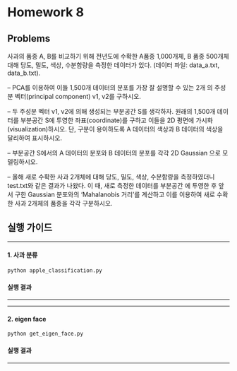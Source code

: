 # Homework 8 

## Problems 

사과의 품종 A, B를 비교하기 위해 전년도에 수확한 A품종 1,000개체, B 품종 500개체 대해 당도, 밀도, 색상, 수분함량을 측정한 데이터가 있다. (데이터 파일: data_a.txt, data_b.txt).

– PCA를 이용하여 이들 1,500개 데이터의 분포를 가장 잘 설명할 수 있는 2개 의 주성분 벡터(principal component) v1, v2를 구하시오.

– 두 주성분 벡터 v1, v2에 의해 생성되는 부분공간 S를 생각하자. 원래의 1,500개 데이터를 부분공간 S에 투영한 좌표(coordinate)를 구하고 이들을 2D 평면에 가시화(visualization)하시오. 단, 구분이 용이하도록 A 데이터의 색상과 B 데이터의 색상을 달리하여 표시하시오.

– 부분공간 S에서의 A 데이터의 분포와 B 데이터의 분포를 각각 2D Gaussian 으로 모델링하시오.

– 올해 새로 수확한 사과 2개체에 대해 당도, 밀도, 색상, 수분함량을 측정하였더니 test.txt와 같은 결과가 나왔다. 이 때, 새로 측정한 데이터를 부분공간 에 투영한 후 앞서 구한 Gaussian 분포와의 ‘Mahalanobis 거리’를 계산하고 이를 이용하여 새로 수확한 사과 2개체의 품종을 각각 구분하시오.

## 실행 가이드 

------------------------------

#### 1. 사과 분류 

    python apple_classification.py 

#### 실행 결과 

------------------------------

------------------------------

#### 2. eigen face 

    python get_eigen_face.py 

#### 실행 결과 

------------------------------
